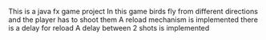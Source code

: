 This is a java fx game project 
In this game birds fly from different directions and the player has to shoot them
A reload mechanism is implemented there is a delay for reload
A delay between 2 shots is implemented
